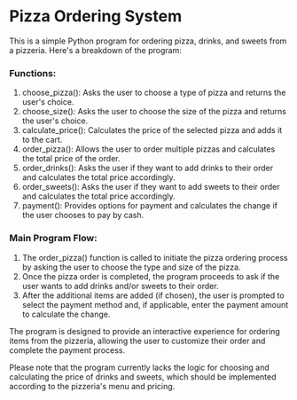 
# Pizza Ordering System 
 
This is a simple Python program for ordering pizza, drinks, and sweets from a pizzeria. Here's a breakdown of the program: 
 
### Functions: 
1. choose_pizza(): Asks the user to choose a type of pizza and returns the user's choice. 
2. choose_size(): Asks the user to choose the size of the pizza and returns the user's choice. 
3. calculate_price(): Calculates the price of the selected pizza and adds it to the cart. 
4. order_pizza(): Allows the user to order multiple pizzas and calculates the total price of the order. 
5. order_drinks(): Asks the user if they want to add drinks to their order and calculates the total price accordingly. 
6. order_sweets(): Asks the user if they want to add sweets to their order and calculates the total price accordingly. 
7. payment(): Provides options for payment and calculates the change if the user chooses to pay by cash. 
 
### Main Program Flow: 
1. The order_pizza() function is called to initiate the pizza ordering process by asking the user to choose the type and size of the pizza. 
2. Once the pizza order is completed, the program proceeds to ask if the user wants to add drinks and/or sweets to their order. 
3. After the additional items are added (if chosen), the user is prompted to select the payment method and, if applicable, enter the payment amount to calculate the change. 
 
The program is designed to provide an interactive experience for ordering items from the pizzeria, allowing the user to customize their order and complete the payment process. 
 
Please note that the program currently lacks the logic for choosing and calculating the price of drinks and sweets, which should be implemented according to the pizzeria's menu and pricing.
